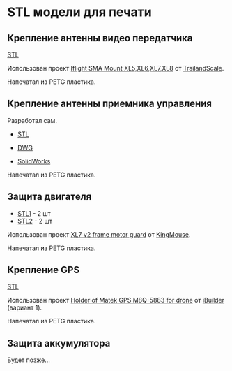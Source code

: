 # STL модели для печати

## Крепление антенны видео передатчика

[STL](3d/iflight-sma-mount.stl)

Использован проект [Iflight SMA Mount XL5,XL6,XL7,XL8](https://www.thingiverse.com/thing:3726536) от [TrailandScale](https://www.thingiverse.com/trailandscale/designs).

Напечатал из PETG пластика.

## Крепление антенны приемника управления

Разработал сам. 

- [STL](3d/fpv_tbs_mount.stl)

- [DWG](3d/fpv_tbs_mount.dwg)

- [SolidWorks](3d/fpv_tbs_mount.sldprt)

Напечатал из PETG пластика.

## Защита двигателя

- [STL1](3d/left_motor_guard.stl) - 2 шт
- [STL2](3d/right_motor_guard.stl) - 2 шт

Использован проект [XL7 v2 frame motor guard](https://www.thingiverse.com/thing:4860244) от [KingMouse](https://www.thingiverse.com/kingmouse/designs).

Напечатал из PETG пластика.

##  Крепление GPS

[STL](3d/gps_shark.stl)

Использован проект [Holder of Matek GPS M8Q-5883 for drone](https://www.thingiverse.com/thing:5235280) от [iBuilder](https://www.thingiverse.com/ibuilder/designs) (вариант 1).

Напечатал из PETG пластика.

## Защита аккумулятора

Будет позже...
